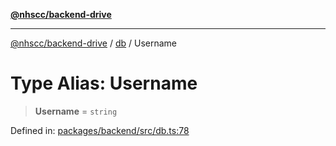 [**@nhscc/backend-drive**](../../README.md)

***

[@nhscc/backend-drive](../../README.md) / [db](../README.md) / Username

# Type Alias: Username

> **Username** = `string`

Defined in: [packages/backend/src/db.ts:78](https://github.com/nhscc/drive.api.hscc.bdpa.org/blob/14391c7d4b0a42834d6c5f1ebd8fcde34a9bede8/packages/backend/src/db.ts#L78)
